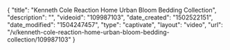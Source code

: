 {
    "title": "Kenneth Cole Reaction Home Urban Bloom Bedding Collection",
    "description": "",
    "videoid": "109987103",
    "date_created": "1502522151",
    "date_modified": "1504247457",
    "type": "captivate",
    "layout": "video",
    "url": "\/v\/kenneth-cole-reaction-home-urban-bloom-bedding-collection\/109987103"
}